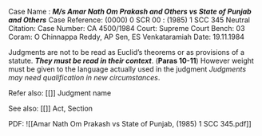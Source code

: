 Case Name : ***M/s Amar Nath Om Prakash and Others vs State of Punjab and Others***
Case Reference: (0000) 0 SCR 00 :  (1985) 1 SCC 345
Neutral Citation:
Case Number: CA 4500/1984
Court: Supreme Court
Bench: 03
Coram: O Chinnappa Reddy, AP Sen, ES Venkataramiah
Date: 19.11.1984

Judgments are not to be read as Euclid’s theorems or as provisions of a statute. ***They must be read in their context***. (**Paras 10-11**)
	However weight must be given to the language actually used in the judgment
	*Judgments may need qualification in new circumstances*.

Refer also:
[[]]
Judgment name

See also:
[[]] 
Act, Section

PDF:
![[Amar Nath Om Prakash vs State of Punjab, (1985) 1 SCC 345.pdf]]